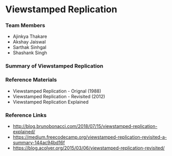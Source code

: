 # Viewstamped Replication

### Team Members

- Ajinkya Thakare
- Akshay Jaiswal
- Sarthak Sinhgal
- Shashank Singh

### Summary of Viewstamped Replication



### Reference Materials

- Viewstamped Replication - Orignal (1988)
- Viewstamped Replication - Revisited (2012)
- Viewstamped Replication Explained

### Reference Links

- http://blog.brunobonacci.com/2018/07/15/viewstamped-replication-explained/
- https://medium.freecodecamp.org/viewstamped-replication-revisited-a-summary-144ac94bd16f
- https://blog.acolyer.org/2015/03/06/viewstamped-replication-revisited/
